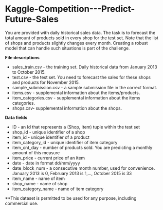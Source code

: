 # Kaggle-Competition---Predict-Future-Sales
You are provided with daily historical sales data. The task is to forecast the total amount of products sold in every shop for the test set. Note that the list of shops and products slightly changes every month. Creating a robust model that can handle such situations is part of the challenge.

__File descriptions__

- sales_train.csv - the training set. Daily historical data from January 2013 to October 2015.
- test.csv - the test set. You need to forecast the sales for these shops and products for November 2015.
- sample_submission.csv - a sample submission file in the correct format.
- items.csv - supplemental information about the items/products.
- item_categories.csv  - supplemental information about the items categories.
- shops.csv- supplemental information about the shops.

__Data fields__

- ID - an Id that represents a (Shop, Item) tuple within the test set
- shop_id - unique identifier of a shop
- item_id - unique identifier of a product
- item_category_id - unique identifier of item category
- item_cnt_day - number of products sold. You are predicting a monthly amount of this measure
- item_price - current price of an item
- date - date in format dd/mm/yyyy
- date_block_num - a consecutive month number, used for convenience. January 2013 is 0, February 2013 is 1,..., October 2015 is 33
- item_name - name of item
- shop_name - name of shop
- item_category_name - name of item category

**This dataset is permitted to be used for any purpose, including commercial use.
